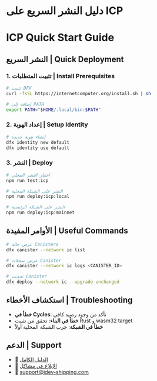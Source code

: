 # دليل النشر السريع على ICP
# ICP Quick Start Guide

## النشر السريع | Quick Deployment

### 1. تثبيت المتطلبات | Install Prerequisites

```bash
# تثبيت DFX
curl -fsSL https://internetcomputer.org/install.sh | sh

# إضافة إلى PATH
export PATH="$HOME/.local/bin:$PATH"
```

### 2. إعداد الهوية | Setup Identity

```bash
# إنشاء هوية جديدة
dfx identity new default
dfx identity use default
```

### 3. النشر | Deploy

```bash
# اختبار النشر المحلي
npm run test:icp

# النشر على الشبكة المحلية
npm run deploy:icp:local

# النشر على الشبكة الرئيسية
npm run deploy:icp:mainnet
```

## الأوامر المفيدة | Useful Commands

```bash
# عرض حالة Canisters
dfx canister --network ic list

# عرض سجلات Canister
dfx canister --network ic logs <CANISTER_ID>

# تحديث Canister
dfx deploy --network ic --upgrade-unchanged
```

## استكشاف الأخطاء | Troubleshooting

- **خطأ في Cycles**: تأكد من وجود رصيد كافي
- **خطأ في البناء**: تحقق من تثبيت Rust و wasm32 target
- **خطأ في الشبكة**: جرب الشبكة المحلية أولاً

## الدعم | Support

- 📖 [الدليل الكامل](ICP_DEPLOYMENT_GUIDE.md)
- 🐛 [الإبلاغ عن مشاكل](https://github.com/samar-ux/I-dev/issues)
- 📧 support@idev-shipping.com
